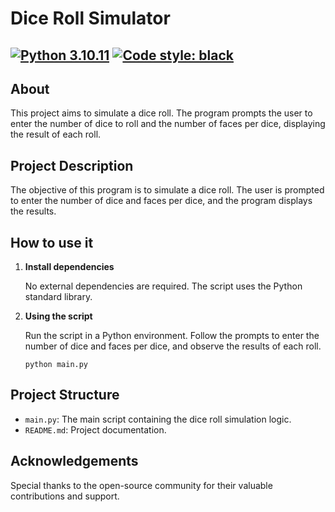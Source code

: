 Dice Roll Simulator
===================

[![Python 3.10.11](https://img.shields.io/badge/python-3.10.11-blue.svg)](https://www.python.org/downloads/release/python-31011/)
[![Code style: black](https://img.shields.io/badge/code%20style-black-000000.svg)](https://github.com/psf/black)
--------------------------------

About
-----

This project aims to simulate a dice roll. The program prompts the user to enter the number of dice to roll and the number of faces per dice, displaying the result of each roll.

Project Description
-------------------

The objective of this program is to simulate a dice roll. The user is prompted to enter the number of dice and faces per dice, and the program displays the results.

How to use it
-------------

1. **Install dependencies**

    No external dependencies are required. The script uses the Python standard library.

2. **Using the script**

    Run the script in a Python environment. Follow the prompts to enter the number of dice and faces per dice, and observe the results of each roll.

    ```shell
    python main.py
    ```

Project Structure
-----------------

- `main.py`: The main script containing the dice roll simulation logic.
- `README.md`: Project documentation.

Acknowledgements
----------------

Special thanks to the open-source community for their valuable contributions and support.
